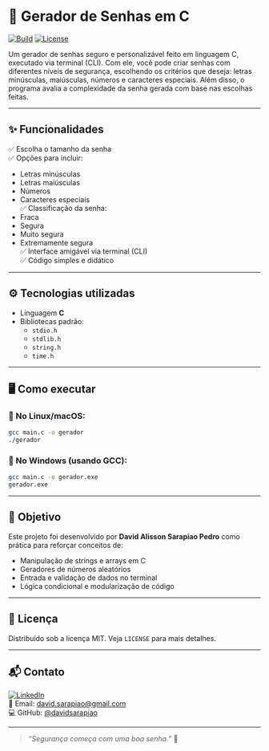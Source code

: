 
# 🔐 Gerador de Senhas em C

[![Build](https://img.shields.io/badge/build-passing-brightgreen.svg)](https://github.com/davidalss)
[![License](https://img.shields.io/badge/license-MIT-blue.svg)](LICENSE)

Um gerador de senhas seguro e personalizável feito em linguagem C, executado via terminal (CLI). Com ele, você pode criar senhas com diferentes níveis de segurança, escolhendo os critérios que deseja: letras minúsculas, maiúsculas, números e caracteres especiais. Além disso, o programa avalia a complexidade da senha gerada com base nas escolhas feitas.

---

## ✨ Funcionalidades

✅ Escolha o tamanho da senha  
✅ Opções para incluir:
- Letras minúsculas
- Letras maiúsculas
- Números
- Caracteres especiais  
✅ Classificação da senha:
- Fraca
- Segura
- Muito segura
- Extremamente segura  
✅ Interface amigável via terminal (CLI)  
✅ Código simples e didático

---

## ⚙️ Tecnologias utilizadas

- Linguagem **C**
- Bibliotecas padrão:
  - `stdio.h`
  - `stdlib.h`
  - `string.h`
  - `time.h`

---

## 🖥️ Como executar

### 🔸 No Linux/macOS:
```bash
gcc main.c -o gerador
./gerador
```

### 🔹 No Windows (usando GCC):
```bash
gcc main.c -o gerador.exe
gerador.exe
```

---

## 🎯 Objetivo

Este projeto foi desenvolvido por **David Alisson Sarapiao Pedro** como prática para reforçar conceitos de:

- Manipulação de strings e arrays em C
- Geradores de números aleatórios
- Entrada e validação de dados no terminal
- Lógica condicional e modularização de código

---

## 📜 Licença

Distribuído sob a licença MIT. Veja `LICENSE` para mais detalhes.

---

## 📬 Contato

[![LinkedIn](https://img.shields.io/badge/LinkedIn-David%20Alisson-blue?logo=linkedin)](https://www.linkedin.com/in/davidalss/)  
📧 Email: david.sarapiao@gmail.com  
💻 GitHub: [@davidsarapiao](https://github.com/davidalss)

---

> _“Segurança começa com uma boa senha.”_ 🔐
